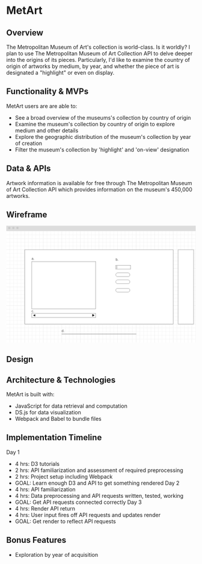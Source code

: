 # MetArt

## Overview

The Metropolitan Museum of Art's collection is world-class. Is it worldly? I plan to use The Metropolitan Museum of Art Collection API to delve deeper into the origins of its pieces. Particularly, I'd like to examine the country of origin of artworks by medium, by year, and whether the piece of art is designated a "highlight" or even on display.

## Functionality & MVPs

MetArt users are are able to:

- See a broad overview of the museums's collection by country of origin
- Examine the museum's collection by country of origin to explore medium and other details
- Explore the geographic distribution of the museum's collection by year of creation
- Filter the museum's collection by 'highlight' and 'on-view' designation

## Data & APIs

Artwork information is available for free through The Metropolitan Museum of Art Collection API which provides information on the museum's 450,000 artworks.

## Wireframe

![Wireframe](assets/images/wireframe.png)

## Design

## Architecture & Technologies

MetArt is built with:

- JavaScript for data retrieval and computation
- DS.js for data visualization
- Webpack and Babel to bundle files

## Implementation Timeline
Day 1
- 4 hrs: D3 tutorials
- 2 hrs: API familiarization and assessment of required preprocessing
- 2 hrs: Project setup including Webpack
- GOAL: Learn enough D3 and API to get something rendered
Day 2
- 4 hrs: API familiarization
- 4 hrs: Data preprocessing and API requests written, tested, working
- GOAL: Get API requests connected correctly
Day 3
- 4 hrs: Render API return
- 4 hrs: User input fires off API requests and updates render
- GOAL: Get render to reflect API requests
## Bonus Features

- Exploration by year of acquisition
